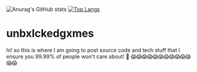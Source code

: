 ![Anurag's GitHub stats](https://github-readme-stats.vercel.app/api?username=htmldaddy&show_icons=true&theme=radical)
[![Top Langs](https://github-readme-stats.vercel.app/api/top-langs/?username=htmldaddy)](https://github.com/anuraghazra/github-readme-stats)

# unbxlckedgxmes
hi! so this is where I am going to post source code and tech stuff that I ensure you 99.99% of people won't care about! 👀
😱😱😱😱😱😱😱😱😱😱😱😱😱
